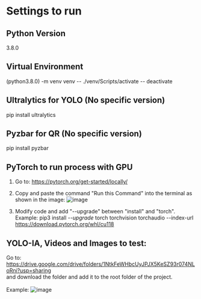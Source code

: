# Settings to run

## Python Version
3.8.0

## Virtual Environment
(python3.8.0) -m venv venv
-- ./venv/Scripts/activate
-- deactivate

## Ultralytics for YOLO (No specific version)
pip install ultralytics

## Pyzbar for QR (No specific version)

pip install pyzbar

## PyTorch to run process with GPU

1. Go to: https://pytorch.org/get-started/locally/
2. Copy and paste the command "Run this Command" into the terminal as shown in the image:
![image](https://github.com/user-attachments/assets/92b783a1-60bb-40ac-b0a2-e9198e890c52)

3. Modify code and add "--upgrade" between "install" and "torch". <br>
   Example: pip3 install *--upgrade* torch torchvision torchaudio --index-url https://download.pytorch.org/whl/cu118
     
## YOLO-IA, Videos and Images to test:
Go to: https://drive.google.com/drive/folders/1NtkFeWHbcUyJPJX5KeSZ93r074NLoRni?usp=sharing <br> and download the folder and add it to the root folder of the project. <br>
<br>
Example: ![image](https://github.com/user-attachments/assets/b0c27dde-f477-4232-8dc7-6546aefc80b4)
